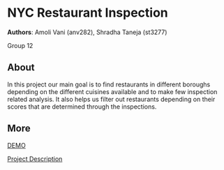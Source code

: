 # NYC Restaurant Inspection
**Authors**: Amoli Vani (anv282), Shradha Taneja (st3277)

Group 12 

<!---![Screenhot](screenshot.jpg)--->

## About
In this project our main goal is to find restaurants in different boroughs depending on the different cuisines available and to make few inspection related analysis. It also helps us filter out restaurants depending on their scores that are determined through the inspections.

## More
[DEMO](https://github.com/NYU-VIS-FALL2018/storytelling-group-12/)

[Project Description](project.pdf)
